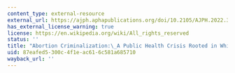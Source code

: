 ```yaml
---
content_type: external-resource
external_url: https://ajph.aphapublications.org/doi/10.2105/AJPH.2022.307014
has_external_license_warning: true
license: https://en.wikipedia.org/wiki/All_rights_reserved
status: ''
title: "Abortion Criminalization:\_A Public Health Crisis Rooted in White Supremacy"
uid: 87eafed5-300c-4f1e-ac61-6c581a685710
wayback_url: ''
---
```

